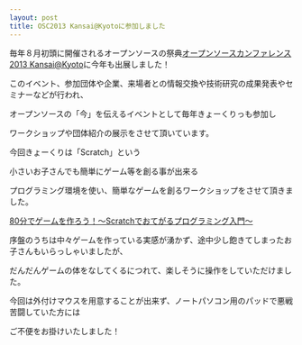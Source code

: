 ```yaml
---
layout: post
title: OSC2013 Kansai@Kyotoに参加しました
---
```


毎年８月初頭に開催されるオープンソースの祭典[オープンソースカンファレンス2013 Kansai@Kyoto](http://www.ospn.jp/osc2013-kyoto/)に今年も出展しました！

このイベント、参加団体や企業、来場者との情報交換や技術研究の成果発表やセミナーなどが行われ、

オープンソースの「今」を伝えるイベントとして毎年きょーくりっも参加し

ワークショップや団体紹介の展示をさせて頂いています。

今回きょーくりは「Scratch」という

小さいお子さんでも簡単にゲーム等を創る事が出来る

プログラミング環境を使い、簡単なゲームを創るワークショップをさせて頂きました。

[80分でゲームを作ろう！～Scratchでおてがるプログラミング入門～](https://www.ospn.jp/osc2013-kyoto/modules/eguide/event.php?eid=11)

序盤のうちは中々ゲームを作っている実感が湧かず、途中少し飽きてしまったお子さんもいらっしゃいましたが、

だんだんゲームの体をなしてくるにつれて、楽しそうに操作をしていただけました。


今回は外付けマウスを用意することが出来ず、ノートパソコン用のパッドで悪戦苦闘していた方には

ご不便をお掛けいたしました！

